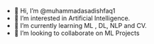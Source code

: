 - 👋 Hi, I’m @muhammadasadishfaq1
- 👀 I’m interested in Artificial Intelligence.
- 🌱 I’m currently learning ML , DL, NLP and CV.
- 💞️ I’m looking to collaborate on ML Projects


